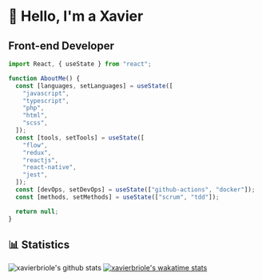 # 👋 Hello, I'm a Xavier

## Front-end Developer

```javascript
import React, { useState } from "react";

function AboutMe() {
  const [languages, setLanguages] = useState([
    "javascript",
    "typescript",
    "php",
    "html",
    "scss",
  ]);
  const [tools, setTools] = useState([
    "flow",
    "redux",
    "reactjs",
    "react-native",
    "jest",
  ]);
  const [devOps, setDevOps] = useState(["github-actions", "docker"]);
  const [methods, setMethods] = useState(["scrum", "tdd"]);

  return null;
}
```

## 📊 Statistics

![xavierbriole's github stats](https://github-readme-stats.vercel.app/api?username=xavierbriole&show_icons=true&hide=stars)
[![xavierbriole's wakatime stats](https://github-readme-stats.vercel.app/api/wakatime?username=xavierbriole)](https://github.com/anuraghazra/github-readme-stats)
